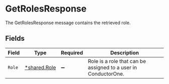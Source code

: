 # GetRolesResponse

The GetRolesResponse message contains the retrieved role.


## Fields

| Field                                                          | Type                                                           | Required                                                       | Description                                                    |
| -------------------------------------------------------------- | -------------------------------------------------------------- | -------------------------------------------------------------- | -------------------------------------------------------------- |
| `Role`                                                         | [*shared.Role](../../models/shared/role.md)                    | :heavy_minus_sign:                                             | Role is a role that can be assigned to a user in ConductorOne. |